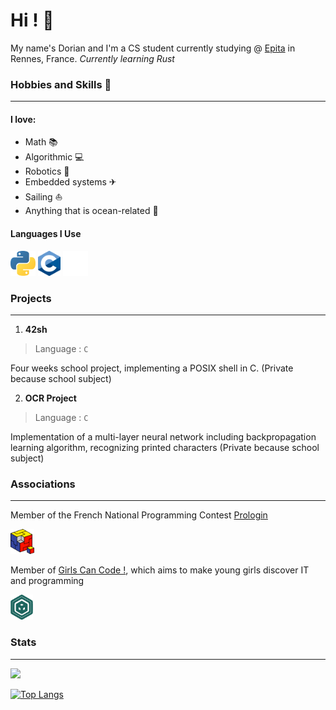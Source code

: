 # Hi ! 👋

My name's Dorian and I'm a CS student currently studying @ [Epita](https://www.epita.fr) in Rennes, France. 
*Currently learning Rust*

### Hobbies and Skills 🎯
---

#### I love:
- Math 📚 
- Algorithmic 💻
- Robotics 🤖
- Embedded systems ✈
- Sailing ⛵
- Anything that is ocean-related 🌊

#### Languages I Use

<img src="python_logo.png" height="40"> <img src="c_logo.png" height="40"> <img src="rust_logo.png" height="40">

### Projects
---

1. **42sh**
> Language : `C`

Four weeks school project, implementing a POSIX shell in C.
(Private because school subject)

2. **OCR Project**
> Language : `C`

Implementation of a multi-layer neural network including backpropagation learning algorithm, recognizing printed characters
(Private because school subject)

### Associations
---

Member of the French National Programming Contest [Prologin](https://prologin.org) 

<img src="prologin_logo.png" height="40">

Member of [Girls Can Code !](https://gcc.prologin.org), which aims to make young girls discover IT and programming

<img src="gcc_logo.png" height="40">

### Stats
---

[
<img src="https://github-readme-stats.vercel.app/api?username=RenjiSann&show_icons=true&count_private=true&bg_color=1d2229&hide_border=true&text_color=c9d1d9">](https://github.com/RenjiSann)

[![Top Langs](https://github-readme-stats.vercel.app/api/top-langs/?username=RenjiSann&layout=compact&bg_color=1d2229&text_color=c9d1d9&hide_border=true&exclude_repo=.dotfiles)](https://github.com/RenjiSann)

